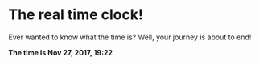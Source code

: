 # The real time clock!

Ever wanted to know what the time is? Well, your journey is about to end!

**The time is Nov 27, 2017, 19:22**